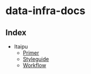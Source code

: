 # data-infra-docs

## Index
* Itaipu
  * [Primer](itaipu/primer.md)
  * [Styleguide](itaipu/styleguide.md)
  * [Workflow](itaipu/workflow.md)
  
